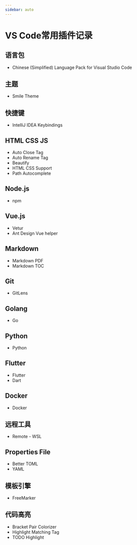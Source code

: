 ```yaml
---
sidebar: auto
---
```

# VS Code常用插件记录

## 语言包

- Chinese (Simplified) Language Pack for Visual Studio Code

## 主题

- Smile Theme

## 快捷键

- IntelliJ IDEA Keybindings

## HTML CSS JS

- Auto Close Tag
- Auto Rename Tag
- Beautify
- HTML CSS Support
- Path Autocomplete

## Node.js

- npm

## Vue.js

- Vetur
- Ant Design Vue helper

## Markdown

- Markdown PDF
- Markdown TOC

## Git

- GitLens

## Golang

- Go

## Python

- Python

## Flutter

- Flutter
- Dart

## Docker

- Docker

## 远程工具

- Remote - WSL

## Properties File

- Better TOML
- YAML

## 模板引擎

- FreeMarker

## 代码高亮

- Bracket Pair Colorizer
- Highlight Matching Tag
- TODO Highlight